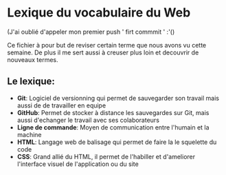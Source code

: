 # Lexique du vocabulaire du Web

(J'ai oublié d'appeler mon premier push ' firt commmit ' :'()

Ce fichier à pour but de reviser certain terme que nous avons vu cette semaine.
De plus il me sert aussi à creuser plus loin et decouvrir de nouveaux termes.

## Le lexique:

- **Git**: Logiciel de versionning qui permet de sauvegarder son travail mais aussi de de travailler en equipe 
- **GitHub**: Permet de stocker à distance les sauvegardes sur Git, mais aussi d'echanger le travail avec ses colaborateurs
- **Ligne de commande**: Moyen de communication entre l'humain et la machine
- **HTML**: Langage web de balisage qui permet de faire la le squelette du code 
- **CSS**: Grand allié du HTML, il permet de l'habiller et d'ameliorer l'interface visuel de l'application ou du site 
